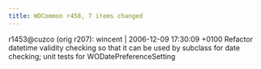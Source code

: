 ```yaml
---
title: WOCommon r458, 7 items changed
---
```


r1453@cuzco (orig r207): wincent | 2006-12-09 17:30:09 +0100 Refactor datetime validity checking so that it can be used by subclass for date checking; unit tests for WODatePreferenceSetting
